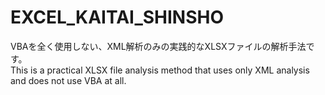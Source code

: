 # EXCEL_KAITAI_SHINSHO
VBAを全く使用しない、XML解析のみの実践的なXLSXファイルの解析手法です。<br>
This is a practical XLSX file analysis method that uses only XML analysis and does not use VBA at all.<br>

